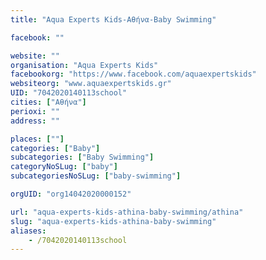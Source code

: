 ```yaml
---
title: "Aqua Experts Kids-Αθήνα-Baby Swimming"

facebook: ""

website: ""
organisation: "Aqua Experts Kids"
facebookorg: "https://www.facebook.com/aquaexpertskids"
websiteorg: "www.aquaexpertskids.gr"
UID: "7042020140113school"
cities: ["Αθήνα"]
perioxi: ""
address: ""

places: [""]
categories: ["Baby"]
subcategories: ["Baby Swimming"]
categoryNoSLug: ["baby"]
subcategoriesNoSLug: ["baby-swimming"]

orgUID: "org14042020000152"

url: "aqua-experts-kids-athina-baby-swimming/athina"
slug: "aqua-experts-kids-athina-baby-swimming"
aliases:
    - /7042020140113school
---
```





